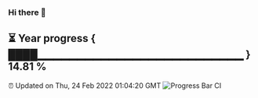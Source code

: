### Hi there 👋
⏳ Year progress { ████▁▁▁▁▁▁▁▁▁▁▁▁▁▁▁▁▁▁▁▁▁▁▁▁▁▁ } 14.81 %
---
⏰ Updated on Thu, 24 Feb 2022 01:04:20 GMT
![Progress Bar CI](https://github.com/liununu/liununu/workflows/Progress%20Bar%20CI/badge.svg)
